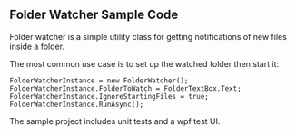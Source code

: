 ## Folder Watcher Sample Code

Folder watcher is a simple utility class for getting notifications of new files inside a folder.

The most common use case is to set up the watched folder then start it:


    FolderWatcherInstance = new FolderWatcher();
    FolderWatcherInstance.FolderToWatch = FolderTextBox.Text;
    FolderWatcherInstance.IgnoreStartingFiles = true;
    FolderWatcherInstance.RunAsync();


The sample project includes unit tests and a wpf test UI.